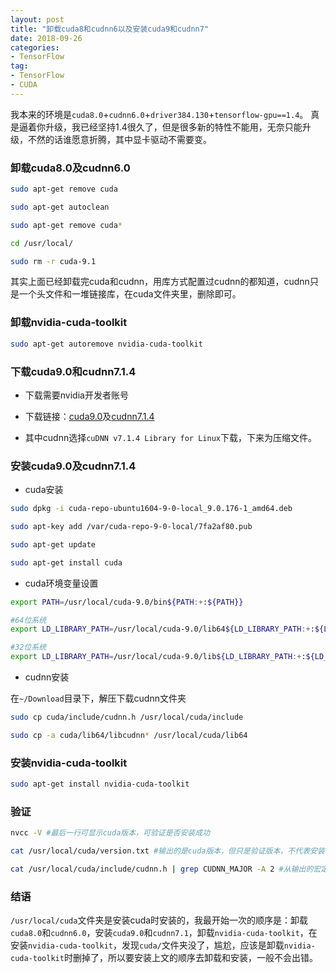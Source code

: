 ```yaml
---
layout: post
title: "卸载cuda8和cudnn6以及安装cuda9和cudnn7"
date: 2018-09-26
categories:
- TensorFlow
tag:
- TensorFlow
- CUDA
---
```


我本来的环境是`cuda8.0`+`cudnn6.0`+`driver384.130`+`tensorflow-gpu==1.4`。
真是逼着你升级，我已经坚持1.4很久了，但是很多新的特性不能用，无奈只能升级，不然的话谁愿意折腾，其中显卡驱动不需要变。

### 卸载cuda8.0及cudnn6.0

```bash
sudo apt-get remove cuda 

sudo apt-get autoclean

sudo apt-get remove cuda*

cd /usr/local/

sudo rm -r cuda-9.1
```
其实上面已经卸载完cuda和cudnn，用库方式配置过cudnn的都知道，cudnn只是一个头文件和一堆链接库，在cuda文件夹里，删除即可。

### 卸载nvidia-cuda-toolkit

```bash
sudo apt-get autoremove nvidia-cuda-toolkit
```

### 下载cuda9.0和cudnn7.1.4

- 下载需要nvidia开发者账号

- 下载链接：[cuda9.0](https://developer.nvidia.com/cuda-90-download-archive?target_os=Linux&target_arch=x86_64&target_distro=Ubuntu&target_version=1604&target_type=deblocal)及[cudnn7.1.4](https://developer.nvidia.com/rdp/cudnn-archive)

- 其中cudnn选择`cuDNN v7.1.4 Library for Linux`下载，下来为压缩文件。

### 安装cuda9.0及cudnn7.1.4

- cuda安装

```bash
sudo dpkg -i cuda-repo-ubuntu1604-9-0-local_9.0.176-1_amd64.deb 

sudo apt-key add /var/cuda-repo-9-0-local/7fa2af80.pub

sudo apt-get update

sudo apt-get install cuda
```

- cuda环境变量设置

```bash
export PATH=/usr/local/cuda-9.0/bin${PATH:+:${PATH}}

#64位系统
export LD_LIBRARY_PATH=/usr/local/cuda-9.0/lib64${LD_LIBRARY_PATH:+:${LD_LIBRARY_PATH}}

#32位系统
export LD_LIBRARY_PATH=/usr/local/cuda-9.0/lib${LD_LIBRARY_PATH:+:${LD_LIBRARY_PATH}}
```

- cudnn安装

在`~/Download`目录下，解压下载cudnn文件夹

```bash
sudo cp cuda/include/cudnn.h /usr/local/cuda/include

sudo cp -a cuda/lib64/libcudnn* /usr/local/cuda/lib64
```

### 安装nvidia-cuda-toolkit

```bash
sudo apt-get install nvidia-cuda-toolkit
```

### 验证

```bash
nvcc -V #最后一行可显示cuda版本，可验证是否安装成功

cat /usr/local/cuda/version.txt #输出的是cuda版本，但只是验证版本，不代表安装一定成功

cat /usr/local/cuda/include/cudnn.h | grep CUDNN_MAJOR -A 2 #从输出的宏定义可以查看cudnn的版本，只能验证版本，不代表安装成功
```

### 结语

`/usr/local/cuda`文件夹是安装cuda时安装的，我最开始一次的顺序是：卸载`cuda8.0`和`cudnn6.0`，安装`cuda9.0`和`cudnn7.1`，卸载`nvidia-cuda-toolkit`，在安装`nvidia-cuda-toolkit`，发现`cuda/`文件夹没了，尴尬，应该是卸载`nvidia-cuda-toolkit`时删掉了，所以要安装上文的顺序去卸载和安装，一般不会出错。
